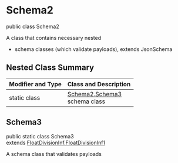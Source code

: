 # Schema2
public class Schema2

A class that contains necessary nested
- schema classes (which validate payloads), extends JsonSchema

## Nested Class Summary
| Modifier and Type | Class and Description |
| ----------------- | ---------------------- |
| static class | [Schema2.Schema3](#schema3)<br> schema class |

## Schema3
public static class Schema3<br>
extends [FloatDivisionInf.FloatDivisionInf1](../../../../../../../../components/schemas/FloatDivisionInf.md#floatdivisioninf1)

A schema class that validates payloads
